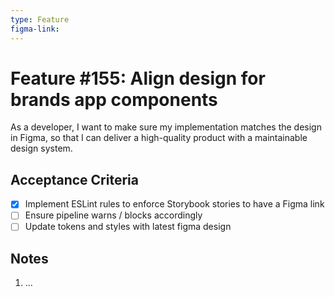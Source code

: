 ```yaml
---
type: Feature
figma-link: 
---
```


# Feature #155: Align design for brands app components

As a developer, I want to make sure my implementation matches the design in Figma, so that I can deliver a high-quality product with a maintainable design system.

## Acceptance Criteria

- [x] Implement ESLint rules to enforce Storybook stories to have a Figma link
- [ ] Ensure pipeline warns / blocks accordingly
- [ ] Update tokens and styles with latest figma design

## Notes


1. ...
